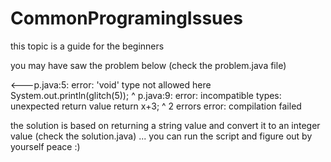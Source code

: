 # CommonProgramingIssues


this topic is a guide for the beginners

you  may have saw the problem below (check the problem.java file)

<---p.java:5: error: 'void' type not allowed here
    System.out.println(glitch(5));
                         ^
    p.java:9: error: incompatible types: unexpected return value
    return x+3;
        ^
    2 errors
    error: compilation failed

the solution is based on returning a string value and convert it to an integer value (check the solution.java) ... you can run the script and figure out
by yourself
peace :)
